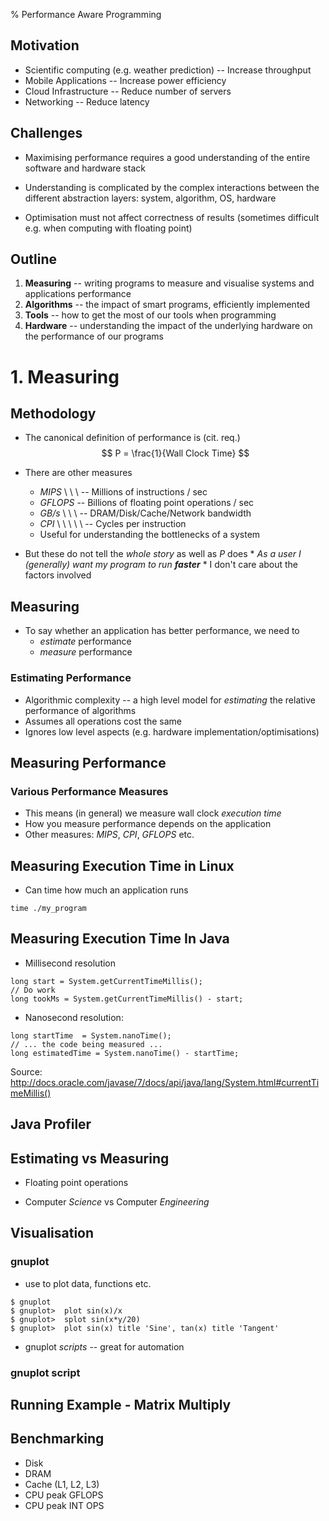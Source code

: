 % Performance Aware Programming

## Motivation

* Scientific computing (e.g. weather prediction) -- Increase throughput
* Mobile Applications -- Increase power efficiency
* Cloud Infrastructure -- Reduce number of servers
* Networking -- Reduce latency

## Challenges

* Maximising performance requires a good understanding of the entire
  software and hardware stack

* Understanding is complicated by the complex interactions between the
  different abstraction layers: system, algorithm, OS, hardware

* Optimisation must not affect correctness of results (sometimes
difficult e.g. when computing with floating point)

## Outline

1. __Measuring__ -- writing programs to measure and visualise systems and
   applications performance
2. __Algorithms__ -- the impact of smart programs, efficiently
   implemented
3. __Tools__ -- how to get the most of our tools when programming
4. __Hardware__ -- understanding the impact of the underlying
   hardware on the performance of our programs

# 1. Measuring

## Methodology
* The canonical definition of performance is (cit. req.)
$$ P = \frac{1}{Wall Clock Time} $$

* There are other measures
    * _MIPS_ \ \ \   -- Millions of instructions / sec
    * _GFLOPS_ -- Billions of floating point operations / sec
    * _GB/s_ \ \ \   -- DRAM/Disk/Cache/Network bandwidth
    * _CPI_  \ \ \ \ \   -- Cycles per instruction
    * Useful for understanding the bottlenecks of a system

* But these do not tell the _whole story_ as well as $P$ does
      * _As a user I (generally) want my program to run __faster___
      * I don't care about the factors involved

## Measuring

* To say whether an application has better performance, we need to
    * _estimate_ performance
    * _measure_ performance

### Estimating Performance
* Algorithmic complexity -- a high level model for _estimating_ the
  relative performance of algorithms
* Assumes all operations cost the same
* Ignores low level aspects (e.g. hardware
  implementation/optimisations)

## Measuring Performance

### Various Performance Measures
* This means (in general) we measure wall clock _execution time_
* How you measure performance depends on the application
* Other measures: _MIPS_, _CPI_, _GFLOPS_ etc.


## Measuring Execution Time in Linux

* Can time how much an application runs

```
time ./my_program
```

## Measuring Execution Time In Java

* Millisecond resolution

```
long start = System.getCurrentTimeMillis();
// Do work
long tookMs = System.getCurrentTimeMillis() - start;
```

* Nanosecond resolution:

```
long startTime  = System.nanoTime();
// ... the code being measured ...
long estimatedTime = System.nanoTime() - startTime;
```
Source: http://docs.oracle.com/javase/7/docs/api/java/lang/System.html#currentTimeMillis()

## Java Profiler

## Estimating vs Measuring

* Floating point operations

* Computer _Science_ vs Computer _Engineering_

## Visualisation

### gnuplot
* use to plot data,  functions etc.

```
$ gnuplot
$ gnuplot>  plot sin(x)/x
$ gnuplot>  splot sin(x*y/20)
$ gnuplot>  plot sin(x) title 'Sine', tan(x) title 'Tangent'
```

* gnuplot _scripts_ -- great for automation

### gnuplot script




## Running Example - Matrix Multiply

## Benchmarking

* Disk
* DRAM
* Cache (L1, L2, L3)
* CPU peak GFLOPS
* CPU peak INT OPS
